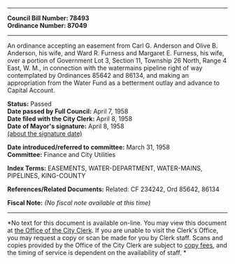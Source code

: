 * * * * *  
  
**Council Bill Number: [](#h0)[](#h2)78493**   
**Ordinance Number: 87049**  
  
* * * * *  
  
An ordinance accepting an easement from Carl G. Anderson and Olive B. Anderson, his wife, and Ward R. Furness and Margaret E. Furness, his wife, over a portion of Government Lot 3, Section 11, Township 26 North, Range 4 East, W. M., in connection with the watermains pipeline right of way contemplated by Ordinances 85642 and 86134, and making an appropriation from the Water Fund as a betterment outlay and advance to Capital Account.  
  
**Status:** Passed   
**Date passed by Full Council:** April 7, 1958   
**Date filed with the City Clerk:** April 8, 1958   
**Date of Mayor's signature:** April 8, 1958   
[(about the signature date)](/~public/approvaldate.htm)   
  
  
**Date introduced/referred to committee:** March 31, 1958   
**Committee:** Finance and City Utilities   
  
**Index Terms:** EASEMENTS, WATER-DEPARTMENT, WATER-MAINS, PIPELINES, KING-COUNTY  
  
**References/Related Documents:** Related: CF 234242, Ord 85642, 86134  
  
**Fiscal Note:** *(No fiscal note available at this time)*  
  
* * * * *  
  
*No text for this document is available on-line. You may view this document at [the Office of the City Clerk](http://www.seattle.gov/leg/clerk/contactUs.htm). If you are unable to visit the Clerk's Office, you may request a copy or scan be made for you by Clerk staff. Scans and copies provided by the Office of the City Clerk are subject to [copy fees](http://clerk.seattle.gov/~public/clerkfees.htm), and the timing of service is dependent on the availability of staff. *  
  
  
